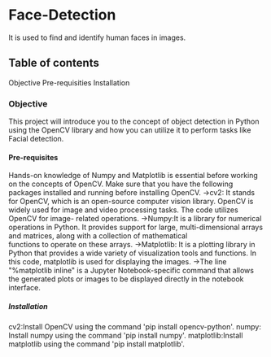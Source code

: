 # Face-Detection
It is used to find and identify human faces in images.

## Table of contents
Objective
Pre-requisities
Installation

### Objective
This project will introduce you to the concept of object detection in Python using the OpenCV library and how you can utilize it to perform tasks like Facial detection.

#### Pre-requisites
Hands-on knowledge of Numpy and Matplotlib is essential before working on the concepts of OpenCV. Make sure that you have the following packages installed and running before installing OpenCV.
->cv2: It stands for OpenCV, which is an open-source computer vision library. OpenCV is widely used for image and video processing tasks. The code utilizes OpenCV for image- 
       related operations.
->Numpy:It is a library for numerical operations in Python. It provides support for large, multi-dimensional arrays and matrices, along with a collection of mathematical     
       functions to operate on these arrays. 
->Matplotlib: It is a plotting library in Python that provides a wide variety of visualization tools and functions. In this code, matplotlib is used for displaying the images.
->The line "%matplotlib inline" is a Jupyter Notebook-specific command that allows the generated plots or images to be displayed directly in the notebook interface.

##### Installation
cv2:Install OpenCV using the command 'pip install opencv-python'.
numpy: Install numpy using the command 'pip install numpy'.
matplotlib:Install matplotlib using the command 'pip install matplotlib'.


